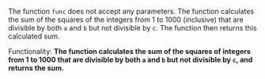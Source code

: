 The function `func` does not accept any parameters. The function calculates the sum of the squares of the integers from 1 to 1000 (inclusive) that are divisible by both `a` and `b` but not divisible by `c`. The function then returns this calculated sum.

Functionality: **The function calculates the sum of the squares of integers from 1 to 1000 that are divisible by both `a` and `b` but not divisible by `c`, and returns the sum.**